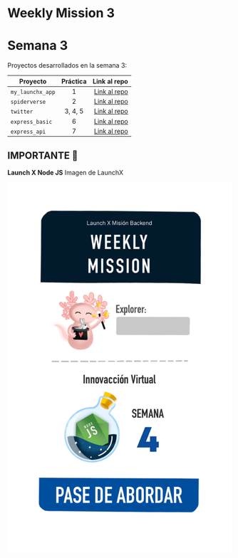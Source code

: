 # Weekly Mission 3
# Semana 3 

Proyectos desarrollados en la semana 3:

| Proyecto | Práctica | Link al repo |
| ------------- |:-------------:| -----:|
|`my_launchx_app`|1|[Link al repo](https://github.com/JibhranLimon96/my_launchx_app.git)|
|`spiderverse`|2|[Link al repo](https://github.com/LaunchX-InnovaccionVirtual/MissionNodeJS)|
|`twitter`|3, 4, 5|[Link al repo](https://github.com/JibhranLimon96/twitter-Jibhran.git)|
|`express_basic`|6|[Link al repo](https://github.com/LaunchX-InnovaccionVirtual/MissionNodeJS)|
|`express_api`|7|[Link al repo](https://github.com/LaunchX-InnovaccionVirtual/MissionNodeJS)|

## IMPORTANTE 🛑

 **Launch X Node JS** Imagen de LaunchX 

![banner](https://github.com/JibhranLimon96/playbook/blob/0e3de66b3dcb1da57178fdd47b89c68bb0b78b36/weekly_mission_1/165124418-8396bcb.png)
